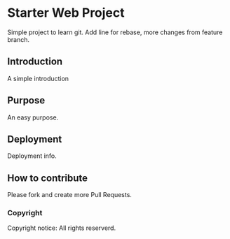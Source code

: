 # Starter Web Project

Simple project to learn git.
Add line for rebase, more changes from feature branch.

## Introduction

A simple introduction

## Purpose

An easy purpose.

## Deployment

Deployment info.

## How to contribute

Please fork and create more Pull Requests.

### Copyright

Copyright notice: All rights reserverd.
